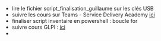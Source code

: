 - lire le fichier script_finalisation_guillaume sur les clés USB
- suivre les cours sur Teams - Service Delivery Academy [ici](https://teams.microsoft.com/_#/tab::b6cc248c-cebc-4a25-86be-74857b51e4fc/G%C3%A9n%C3%A9ral?threadId=19:d96BmURG1Avg4RdlW5S9jvyyACNNdju0v1olptpizEI1@thread.tacv2&ctx=channel)
- finaliser script inventaire en powershell : boucle for
- suivre cours GLPI : [ici](https://openclassrooms.com/fr/courses/1730516-gerez-votre-parc-informatique-avec-glpi/1730527-decouvrez-votre-nouveau-role-de-gestionnaire-de-parc)
- 